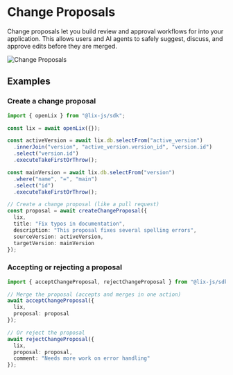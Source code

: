 # Change Proposals 

Change proposals let you build review and approval workflows for into your application. This allows users and AI agents to safely suggest, discuss, and approve edits before they are merged.

![Change Proposals](/change-proposal.svg)

## Examples

### Create a change proposal 

```ts
import { openLix } from "@lix-js/sdk";

const lix = await openLix({});

const activeVersion = await lix.db.selectFrom("active_version")
  .innerJoin("version", "active_version.version_id", "version.id")
  .select("version.id")
  .executeTakeFirstOrThrow();

const mainVersion = await lix.db.selectFrom("version")
  .where("name", "=", "main")
  .select("id")
  .executeTakeFirstOrThrow();

// Create a change proposal (like a pull request)
const proposal = await createChangeProposal({
  lix,
  title: "Fix typos in documentation",
  description: "This proposal fixes several spelling errors",
  sourceVersion: activeVersion,
  targetVersion: mainVersion
});
```

### Accepting or rejecting a proposal

```ts
import { acceptChangeProposal, rejectChangeProposal } from "@lix-js/sdk";

// Merge the proposal (accepts and merges in one action)
await acceptChangeProposal({
  lix,
  proposal: proposal
});

// Or reject the proposal
await rejectChangeProposal({
  lix,
  proposal: proposal,
  comment: "Needs more work on error handling"
});
```
